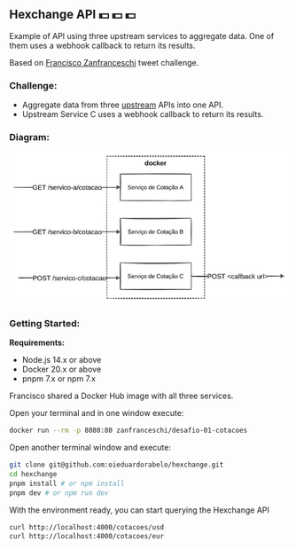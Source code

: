 ## Hexchange API 💵 💵 💵

Example of API using three upstream services to aggregate data. One of them uses a webhook callback to return its results.

Based on [Francisco Zanfranceschi](https://twitter.com/zanfranceschi) tweet challenge.

### Challenge:

- Aggregate data from three [upstream](https://medium.com/code-factory-berlin/up-down-stream-what-is-it-a4b4792f5d0b) APIs into one API.
- Upstream Service C uses a webhook callback to return its results.

### Diagram:

![API with external dependency on 3 APIs. One of them uses webhooks to return the response.](./docs//challenge-diagram.jpg)

### Getting Started:

**Requirements:**

- Node.js 14.x or above
- Docker 20.x or above
- pnpm 7.x or npm 7.x

Francisco shared a Docker Hub image with all three services.

Open your terminal and in one window execute:

```bash
docker run --rm -p 8080:80 zanfranceschi/desafio-01-cotacoes
```

Open another terminal window and execute:

```bash
git clone git@github.com:oieduardorabelo/hexchange.git
cd hexchange
pnpm install # or npm install
pnpm dev # or npm run dev
```

With the environment ready, you can start querying the Hexchange API

```bash
curl http://localhost:4000/cotacoes/usd
curl http://localhost:4000/cotacoes/eur
```
